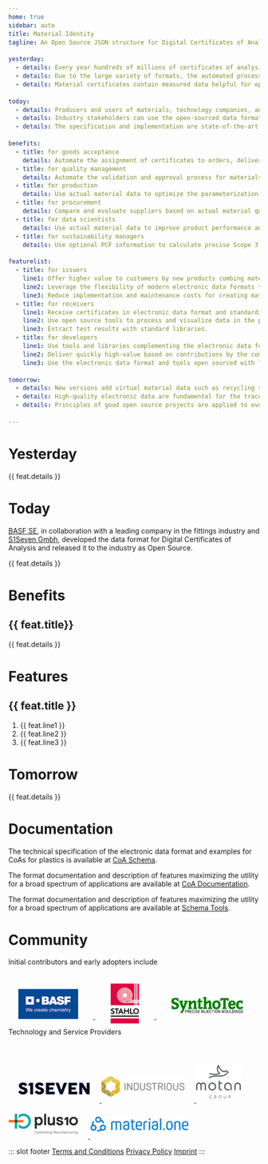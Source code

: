 ```yaml
---
home: true
sidebar: auto
title: Material Identity
tagline: An Open Source JSON structure for Digital Certificates of Analysis, unlocking the value of data.

yesterday:
  - details: Every year hundreds of millions of certificates of analysis for metals and plastics are exchanged as PDF documents between companies worldwide.
  - details: Due to the large variety of formats, the automated processing of PDF documents is complicated and often fails. In the end, humans perform the tedious processing of certificates.
  - details: Material certificates contain measured data helpful for optimizing the usage and processing of the materials. The potential reduction in resource consumption goes unrealized.

today:
  - details: Producers and users of materials, technology companies, and consultants serving these industries are developing collaboratively electronic data formats.
  - details: Industry stakeholders can use the open-sourced data formats to their maximum benefit and contribute to further development.
  - details: The specification and implementation are state-of-the-art technologies and development practices for easy implementation and extensibility.

benefits:
  - title: for goods acceptance
    details: Automate the assignment of certificates to orders, delivery notes, and goods receipts.
  - title: for quality management
    details: Automate the validation and approval process for materials against normative or custom specifications.
  - title: for production
    details: Use actual material data to optimize the parameterization of processing equipment.
  - title: for procurement
    details: Compare and evaluate suppliers based on actual material quality data.
  - title: for data scientists
    details: Use actual material data to improve product performance and reduce production costs.
  - title: for sustainability managers
    details: Use optional PCF information to calculate precise Scope 3 emissions.

featurelist:
  - title: for issuers
    line1: Offer higher value to customers by new products combing materials with its data in digital form.
    line2: Leverage the flexibility of modern electronic data formats to fulfill customer desires.
    line3: Reduce implementation and maintenance costs for creating material certificates.
  - title: for receivers
    line1: Receive certificates in electronic data format and standardized PDF being backward-compatible.
    line2: Use open source tools to process and visualize data in the preferred form.
    line3: Extract test results with standard libraries.
  - title: for developers
    line1: Use tools and libraries complementing the electronic data format for validation and visualization
    line2: Deliver quickly high-value based on contributions by the community and excellent documentation
    line3: Use the electronic data format and tools open sourced with libraries, not limiting the usage to build solutions.

tomorrow:
  - details: New versions add virtual material data such as recycling share and carbon footprint to simplify the world's decarbonization efforts.
  - details: High-quality electronic data are fundamental for the traceability of materials in the circular economy.
  - details: Principles of good open source projects are applied to evolve standards fast in the highest quality.

---
```


<h1>Yesterday</h1>
<div class="features">
  <div class="feature" v-for="feat in $page.frontmatter.yesterday">
    <p>{{ feat.details }}</p>
  </div>
</div>

<h1>Today</h1>
<p><a href="https://basf.com" target="_blank">BASF SE</a>, in collaboration with a leading company in the fittings industry and <a href="https://s1seven.com" target="_blank">S1Seven Gmbh</a>, developed the data format for Digital Certificates of Analysis and released it to the industry as Open Source.</p>
<div class="features">
  <div class="feature" v-for="feat in $page.frontmatter.today">
    <p>{{ feat.details }}</p>
  </div>
</div>

<h1>Benefits</h1>
<div class="features">
  <div class="feature" v-for="feat in $page.frontmatter.benefits">
    <h2>{{ feat.title}}</h2>
    <p>{{ feat.details }}</p>
  </div>
</div>

<h1>Features</h1>
<div class="features">
  <div class="feature" v-for="feat in $page.frontmatter.featurelist">
    <h2>{{ feat.title }}</h2>
    <ol>
      <li>{{ feat.line1 }}</li>
      <li>{{ feat.line2 }}</li>
      <li>{{ feat.line3 }}</li>
    </ol>
  </div>
</div>

<h1>Tomorrow</h1>
<div class="features">
  <div class="feature" v-for="feat in $page.frontmatter.tomorrow">
    <p>{{ feat.details }}</p>
  </div>
</div>

<h1>Documentation</h1>
<div class="features">
  <div class="feature">
    <p>The technical specification of the electronic data format and examples for CoAs for plastics is available at <a href="https://github.com/material-identity/" target="_blank">CoA Schema</a>.</p>
  </div>
  <div class="feature">
    <p>The format documentation and description of features maximizing the utility for a broad spectrum of applications are available at <a href="https://materialidentity.org/coa" target="_blank">CoA Documentation</a>.</p>
  </div>
  <div class="feature">
    <p>The format documentation and description of features maximizing the utility for a broad spectrum of applications are available at <a href="https://github.com/s1seven/schema-tools" target="_blank">Schema Tools</a>.</p>
  </div>
</div>

<h1>Community</h1>
<p>Initial contributors and early adopters include</p>
<div class="footer" style="border-top:0px; padding-top: 10px;"><p class="description">
  <a href="https://basf.com" target="_blank">
    <img src="./assets/BASF.png" alt="BASF SE" width="120" height="60" style="margin-right: 30px;margin-left: 20px">
  </a>
  <a href="https://www.stahlo.de/" target="_blank">
    <img src="./assets/STAHLO.png" alt="STAHLO" height="82" style="margin-right: 30px;margin-left: 30px; margin-top: -4px; margin-bottom: -10px">
  </a>
   <a href="https://www.synthotec.com" target="_blank">
    <img src="./assets/synthotec.png" alt="SynthoTec" height="32" style="margin-right: 20px;margin-left: 30px; margin-top: 12px; margin-bottom: 12px">
  </a>
  </p>
</div>
<p>Technology and Service Providers</p>
<div class="footer" style="border-top:0px; padding-top: 10px;"><p class="description">
  <a href="https://s1seven.com" target="_blank">
    <img src="./assets/S1SEVEN.png" alt="S1SEVEN" height="24" style="margin-right: 20px;margin-left: 20px; margin-top: 16px; margin-bottom: 16px">
  </a>
  <a href="https://www.icxp.eu" target="_blank">
    <img src="./assets/industrious.png" alt="Industrious" height="42" style="margin-right: 20px;margin-left: 20p; margin-top: 15px; margin-bottom: 11px">
  </a>
      <a href="https://www.motan-group.com" target="_blank">
    <img src="./assets/motan.png" alt="motan group" height="68" style="margin-right: 20px;margin-left: 20p; margin-top: 19px; margin-bottom: 8px">
  </a>
    <a href="https://www.plus10.de" target="_blank">
    <img src="./assets/plus10.png" alt="Plus10" height="42" style="margin-right: 20px;margin-left: 20p; margin-top: 19px; margin-bottom: 8px">
  </a>
  <a href="https://material.one" target="_blank">
    <img src="./assets/material.one.png" alt="material.one" height="32" style="margin-right: 20px;margin-left: 20p; margin-top: 13px; margin-bottom: 13px">
  </a>
</p>
</div>

::: slot footer
[Terms and Conditions](/terms_conditions) [Privacy Policy](/privacy_policy) [Imprint](/imprint)
:::